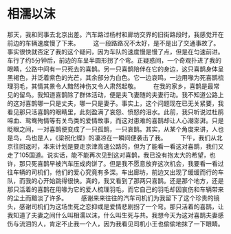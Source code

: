 # 相濡以沫
那天，我和同事去北京出差。汽车路过杨村和廊坊交界的旧街路段时，我感觉开在前边的车辆速度慢了下来。 
　　这一段路路况不太好，是不是出了交通事故了。事实很快就否定了我的这个疑问，因为车队的速度慢是慢了点，但是在匀速前进。车行了约5分钟后，前边的车呈半圆形拐了个弯。正疑惑间，一个奇观扑进了我的眼睛，公路中间有一只死去的喜鹊。另一只喜鹊陪伴在它的身边，这只喜鹊身体呈黑褐色，并泛着紫色的光芒，其余部分为白色。它一边哀鸣，一边用喙为死喜鹊梳理羽毛，其情其景令人黯然神伤又令人肃然起敬。 
　　在我的家乡，喜鹊是最常见的留鸟。我知道喜鹊除了群体活动，便是夫飞妻随的夫妻行动。我不知道公路上的这对喜鹊哪一只是丈夫，哪一只是妻子。事实上，这个问题现在已无关紧要，我看见那只活喜鹊的眼睛里，此刻盈满了哀怨、愤怒的泪水。此前，我只听说过杜鹃啼血、鸳鸯殉情等有关鸟类的爱情故事，而这对患难的喜鹊却让人心潮澎湃。只是眨眼之间，一对喜鹊便变成了一只孤鹊，一只哀鹊。其实，从某个角度来讲，人也是鸟，鸟也是人，《梁祝化蝶》的凄凉在一瞬间便袭击了我。 
　　下午，我们从北京往回返时，本来计划是要走京津高速公路的，但为了能看一看这对喜鹊，我们又走了105国道。说实话，能不能再次见到这对喜鹊，我已没有抱太大的希望，也许，那只死喜鹊早被汽车压成肉饼了。但是我不愿意放弃这次机会，我要看一看过往车辆的司机们，他们的爱心究竟有多深。车出廊坊，前边又出现了缓缓而行的车队，而我的心开始跳得很快。真的，我又看到了那两只喜鹊。还是那个地方，还是那只活着的喜鹊在用喙为它的爱人梳理羽毛，而它自己的羽毛却因哀伤和车辆带来的尘土而黯淡了许多。 
　　感谢来来往往的汽车司机们为我留下了这个珍贵的镜头，感谢司机们为这场生死之恋抑或是爱情悲剧拐了一个弯。那只活着的喜鹊，让我知道了夫妻之间什么叫相濡以沫，什么叫生死与共。我想今天为这对喜鹊夫妻感伤与流泪的人，肯定不止我一个人，因为我看见司机小王也偷偷地抹了一下眼睛。
  